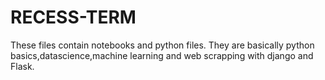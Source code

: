 # RECESS-TERM
These files contain notebooks and python files.
They are basically python basics,datascience,machine learning and web scrapping with django and Flask.
